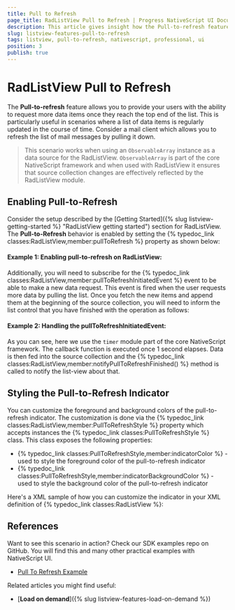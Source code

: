 ```yaml
---
title: Pull to Refresh
page_title: RadListView Pull to Refresh | Progress NativeScript UI Documentation
description: This article gives insight how the Pull-to-refresh feature is used.
slug: listview-features-pull-to-refresh
tags: listview, pull-to-refresh, nativescript, professional, ui
position: 3
publish: true
---
```

# RadListView Pull to Refresh
The **Pull-to-refresh** feature allows you to provide your users with the ability to request more data items once they reach the top end of the list. This is particularly useful in scenarios where a list of data items is regularly updated in the course of time. Consider a mail client which allows you to refresh the list of mail messages by pulling it down.

> This scenario works when using an `ObservableArray` instance as a data source for the RadListView. `ObservableArray` is part of the core NativeScript framework and when used with RadListView it ensures that source collection changes are effectively reflected by the RadListView module.

## Enabling Pull-to-Refresh
Consider the setup described by the [Getting Started]({% slug listview-getting-started %} "RadListView getting started") section for RadListView. The **Pull-to-Refresh** behavior is enabled by setting the {% typedoc_link classes:RadListView,member:pullToRefresh %} property as shown below:

#### __Example 1: Enabling pull-to-refresh on RadListView:__
<snippet id='listview-pull-to-refresh-xml'/>

Additionally, you will need to subscribe for the {% typedoc_link classes:RadListView,member:pullToRefreshInitiatedEvent %} event to be able to make a new data request. This event is fired when the user requests more data by pulling the list. Once you fetch the new items and append them at the beginning of the source collection, you will need to inform the list control that you have finished with the operation as follows:

#### __Example 2: Handling the pullToRefreshInitiatedEvent:__
<snippet id='listview-pull-to-refresh-handler'/>

As you can see, here we use the `timer` module part of the core NativeScript framework. The callback function is executed once 1 second elapses. Data is then fed into the source collection and the {% typedoc_link classes:RadListView,member:notifyPullToRefreshFinished() %} method is called to notify the list-view about that.

## Styling the Pull-to-Refresh Indicator
You can customize the foreground and background colors of the pull-to-refresh indicator. The customization is done via the {% typedoc_link classes:RadListView,member:PullToRefreshStyle %} property which accepts instances the {% typedoc_link classes:PullToRefreshStyle %} class. This class exposes the following properties:

- {% typedoc_link classes:PullToRefreshStyle,member:indicatorColor %} - used to style the foreground color of the pull-to-refresh indicator
- {% typedoc_link classes:PullToRefreshStyle,member:indicatorBackgroundColor %} - used to style the background color of the pull-to-refresh indicator

Here's a XML sample of how you can customize the indicator in your XML definition of {% typedoc_link classes:RadListView %}:

<snippet id='listview-pull-to-refresh-styling-xml'/>

## References
Want to see this scenario in action?
Check our SDK examples repo on GitHub. You will find this and many other practical examples with NativeScript UI.

* [Pull To Refresh Example](https://github.com/telerik/nativescript-ui-samples/tree/master/listview/app/examples/pull-to-refresh)

Related articles you might find useful:

* [**Load on demand**]({% slug listview-features-load-on-demand %})